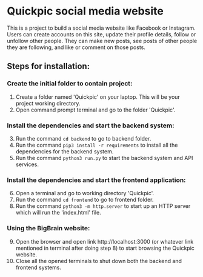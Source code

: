 # Quickpic social media website  

This is a project to build a social media website like Facebook or Instagram. Users can create accounts on this site, update their profile details, follow or unfollow other people. 
They can make new posts, see posts of other people they are following, and like or comment on those posts.

## Steps for installation:  

### Create the initial folder to contain project:
1. Create a folder named 'Quickpic' on your laptop. This will be your project working directory.
2. Open command prompt terminal and go to the folder 'Quickpic'.

### Install the dependencies and start the backend system:  
3. Run the command `cd backend` to go to backend folder.
4. Run the command `pip3 install -r requirements` to install all the dependencies for the backend system.
5. Run the command `python3 run.py` to start the backend system and API services.

### Install the dependencies and start the frontend application:  
6. Open a terminal and go to working directory 'Quickpic'.
7. Run the command `cd frontend` to go to frontend folder.
8. Run the command `python3 -m http.server` to start up an HTTP server which will run the 'index.html' file.

### Using the BigBrain website:  
9. Open the browser and open link http://localhost:3000 (or whatever link mentioned in terminal after doing step 8) to start browsing the Quickpic website.
10. Close all the opened terminals to shut down both the backend and frontend systems.
